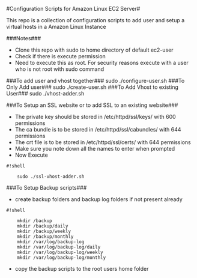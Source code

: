 #Configuration Scripts for Amazon Linux EC2 Server#
	
This repo is a collection of configuration scripts to add user and setup a virtual hosts in a Amazon Linux Instance

###Notes###

* Clone this repo with sudo to home directory of default ec2-user
* Check if there is execute permission
* Need to execute this as root. For security reasons execute with a user who is not root with sudo command

###To add user and vhost together###
		 sudo ./configure-user.sh
###To Only Add user###
		sudo ./create-user.sh
###To Add Vhost to existing User###
		sudo ./vhost-adder.sh

###To Setup an SSL website or to add SSL to an existing website###
* The private key should be stored in /etc/httpd/ssl/keys/ with 600 permissions
* The ca bundle is to be stored in /etc/httpd/ssl/cabundles/ with 644 permissions
* The crt file is to be stored in /etc/httpd/ssl/certs/ with 644 permissions
* Make sure you note down all the names to enter when prompted
* Now Execute
		
```
#!shell

	sudo ./ssl-vhost-adder.sh
```

###To Setup Backup scripts###
* create backup folders and backup log folders if not present already
```
#!shell

	mkdir /backup
	mkdir /backup/daily
	mkdir /backup/weekly
	mkdir /backup/monthly
	mkdir /var/log/backup-log
	mkdir /var/log/backup-log/daily
	mkdir /var/log/backup-log/weekly
	mkdir /var/log/backup-log/monthly

```
*  copy the backup scripts to the root users home folder

